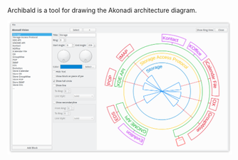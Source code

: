 Archibald is a tool for drawing the Akonadi architecture diagram.

![Akonadi Architecture](akonadi-vision.png)
